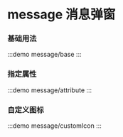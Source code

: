 <!--
 * @Descripttion:
 * @version:
 * @Author: 十三
 * @Date: 2022-10-16 13:33:29
 * @LastEditors: 十三
 * @LastEditTime: 2022-10-20 01:28:35
-->

# message 消息弹窗

### 基础用法

:::demo
message/base
:::
### 指定属性

:::demo
message/attribute
:::


### 自定义图标

:::demo
message/customIcon
:::
